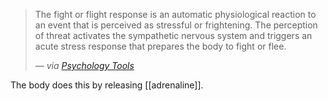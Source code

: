 ---
---

> 
> The fight or flight response is an automatic physiological reaction to an event that is perceived as stressful or frightening. The perception of threat activates the sympathetic nervous system and triggers an acute stress response that prepares the body to fight or flee. 
> 
> &mdash; <cite>via [Psychology Tools](https://www.psychologytools.com/resource/fight-or-flight-response/)</cite>
> 



The body does this by releasing [[adrenaline]].